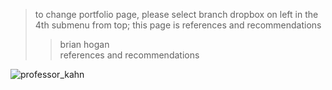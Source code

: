 > to change portfolio page, please select branch dropbox on left in the 4th submenu from top; this page is references and recommendations   
>> brian hogan  
>> references and recommendations  

![professor_kahn](https://user-images.githubusercontent.com/59778456/193907743-21a4d16d-1376-44da-8154-6897bd0e6117.JPG)
